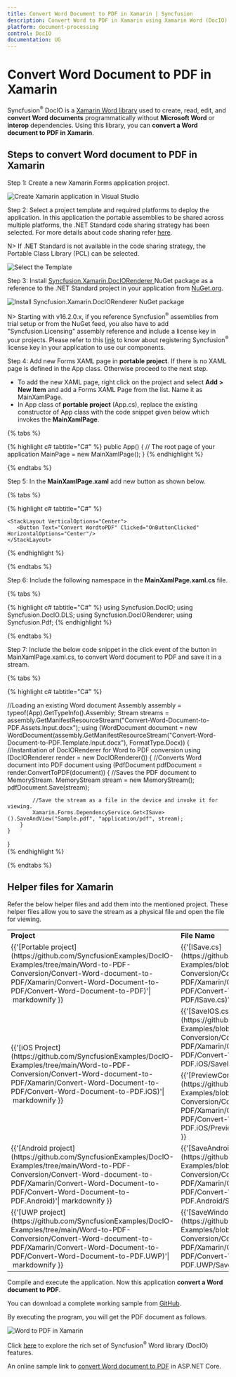 ```yaml
---
title: Convert Word Document to PDF in Xamarin | Syncfusion
description: Convert Word to PDF in Xamarin using Xamarin Word (DocIO) library without Microsoft Word or interop dependencies.
platform: document-processing
control: DocIO
documentation: UG
---
```


# Convert Word Document to PDF in Xamarin

Syncfusion<sup>&reg;</sup> DocIO is a [Xamarin Word library](https://www.syncfusion.com/document-processing/word-framework/xamarin/word-library) used to create, read, edit, and **convert Word documents** programmatically without **Microsoft Word** or **interop** dependencies. Using this library, you can **convert a Word document to PDF in Xamarin**.

## Steps to convert Word document to PDF in Xamarin

Step 1: Create a new Xamarin.Forms application project.

![Create Xamarin application in Visual Studio](Xamarin_images/Create-Project-WordtoPDF.png)

Step 2: Select a project template and required platforms to deploy the application. In this application the portable assemblies to be shared across multiple platforms, the .NET Standard code sharing strategy has been selected. For more details about code sharing refer [here](https://learn.microsoft.com/en-us/xamarin/cross-platform/app-fundamentals/code-sharing).

N> If .NET Standard is not available in the code sharing strategy, the Portable Class Library (PCL) can be selected.

![Select the Template](Xamarin_images/Template_WordtoPDF.png)

Step 3: Install [Syncfusion.Xamarin.DocIORenderer ](https://www.nuget.org/packages/Syncfusion.Xamarin.DocIORenderer) NuGet package as a reference to the .NET Standard project in your application from [NuGet.org](https://www.nuget.org/).

![Install Syncfusion.Xamarin.DocIORenderer NuGet package](Xamarin_images/Nuget-Package-WordtoPDF.png)

N> Starting with v16.2.0.x, if you reference Syncfusion<sup>&reg;</sup> assemblies from trial setup or from the NuGet feed, you also have to add "Syncfusion.Licensing" assembly reference and include a license key in your projects. Please refer to this [link](https://help.syncfusion.com/common/essential-studio/licensing/overview) to know about registering Syncfusion<sup>&reg;</sup> license key in your application to use our components.

Step 4: Add new Forms XAML page in **portable project**. If there is no XAML page is defined in the App class. Otherwise proceed to the next step.
<ul>
<li>
To add the new XAML page, right click on the project and select <b>Add > New Item</b> and add a Forms XAML Page from the list. Name it as MainXamlPage.
</li>
<li>
In App class of <b>portable project</b> (App.cs), replace the existing constructor of App class with the code snippet given below which invokes the <b>MainXamlPage</b>.
</li>
</ul>

{% tabs %}

{% highlight c# tabtitle="C#" %}
public App()
{
    // The root page of your application
    MainPage = new MainXamlPage();
}
{% endhighlight %}

{% endtabs %}

Step 5: In the **MainXamlPage.xaml** add new button as shown below.

{% tabs %}

{% highlight c# tabtitle="C#" %}

<ContentPage xmlns="http://xamarin.com/schemas/2014/forms"
             xmlns:x="http://schemas.microsoft.com/winfx/2009/xaml"
             x:Class="Convert_Word_Document_to_PDF.MainPage">

    <StackLayout VerticalOptions="Center">
       <Button Text="Convert WordtoPDF" Clicked="OnButtonClicked" HorizontalOptions="Center"/>
    </StackLayout>
</ContentPage>

{% endhighlight %}

{% endtabs %}

Step 6: Include the following namespace in the **MainXamlPage.xaml.cs** file.

{% tabs %}

{% highlight c# tabtitle="C#" %}
using Syncfusion.DocIO;
using Syncfusion.DocIO.DLS;
using Syncfusion.DocIORenderer;
using Syncfusion.Pdf;
{% endhighlight %}

{% endtabs %}

Step 7: Include the below code snippet in the click event of the button in MainXamlPage.xaml.cs, to convert Word document to PDF and save it in a stream.

{% tabs %}

{% highlight c# tabtitle="C#" %}

//Loading an existing Word document
Assembly assembly = typeof(App).GetTypeInfo().Assembly;
Stream streams = assembly.GetManifestResourceStream("Convert-Word-Document-to-PDF.Assets.Input.docx");
using (WordDocument document = new WordDocument(assembly.GetManifestResourceStream("Convert-Word-Document-to-PDF.Template.Input.docx"), FormatType.Docx))
{
    //Instantiation of DocIORenderer for Word to PDF conversion
    using (DocIORenderer render = new DocIORenderer())
    {
        //Converts Word document into PDF document
        using (PdfDocument pdfDocument = render.ConvertToPDF(document))
        {
            //Saves the PDF document to MemoryStream.
            MemoryStream stream = new MemoryStream();
            pdfDocument.Save(stream);

            //Save the stream as a file in the device and invoke it for viewing.
            Xamarin.Forms.DependencyService.Get<ISave>().SaveAndView("Sample.pdf", "application/pdf", stream);
        }
    }               
}    
{% endhighlight %}

{% endtabs %}

## Helper files for Xamarin

Refer the below helper files and add them into the mentioned project. These helper files allow you to save the stream as a physical file and open the file for viewing.

<table>
  <tr>
  <td>
    <b>Project</b>
  </td>
  <td>
    <b>File Name</b>
  </td>
  <td>
    <b>Summary</b>
  </td>
  </tr>
  <tr>
  <td>
    {{'[Portable project](https://github.com/SyncfusionExamples/DocIO-Examples/tree/main/Word-to-PDF-Conversion/Convert-Word-document-to-PDF/Xamarin/Convert-Word-Document-to-PDF/Convert-Word-Document-to-PDF)'| markdownify }}
  </td>
  <td>
    {{'[ISave.cs](https://github.com/SyncfusionExamples/DocIO-Examples/blob/main/Word-to-PDF-Conversion/Convert-Word-document-to-PDF/Xamarin/Convert-Word-Document-to-PDF/Convert-Word-Document-to-PDF/ISave.cs)'| markdownify }}
  </td>
  <td>Represent the base interface for save operation
  </td>
  </tr>
  <tr>
  <td rowspan="2">
    {{'[iOS Project](https://github.com/SyncfusionExamples/DocIO-Examples/tree/main/Word-to-PDF-Conversion/Convert-Word-document-to-PDF/Xamarin/Convert-Word-Document-to-PDF/Convert-Word-Document-to-PDF.iOS)'| markdownify }}
  </td>
  <td>
    {{'[SaveIOS.cs](https://github.com/SyncfusionExamples/DocIO-Examples/blob/main/Word-to-PDF-Conversion/Convert-Word-document-to-PDF/Xamarin/Convert-Word-Document-to-PDF/Convert-Word-Document-to-PDF.iOS/SaveIOS.cs)'| markdownify }}
  </td>
  <td>
    Save implementation for iOS device
  </td>
  </tr>
  <tr>
  <td>
    {{'[PreviewControllerDS.cs](https://github.com/SyncfusionExamples/DocIO-Examples/blob/main/Word-to-PDF-Conversion/Convert-Word-document-to-PDF/Xamarin/Convert-Word-Document-to-PDF/Convert-Word-Document-to-PDF.iOS/PreviewControllerDS.cs)'| markdownify }}
  </td>
  <td>
    Helper class for viewing the <b>Word document</b> in iOS device
  </td>
  </tr>
  <tr>
  <td>
    {{'[Android project](https://github.com/SyncfusionExamples/DocIO-Examples/tree/main/Word-to-PDF-Conversion/Convert-Word-document-to-PDF/Xamarin/Convert-Word-Document-to-PDF/Convert-Word-Document-to-PDF.Android)'| markdownify }}
  </td>
  <td>
   {{'[SaveAndroid.cs](https://github.com/SyncfusionExamples/DocIO-Examples/blob/main/Word-to-PDF-Conversion/Convert-Word-document-to-PDF/Xamarin/Convert-Word-Document-to-PDF/Convert-Word-Document-to-PDF.Android/SaveAndroid.cs)'| markdownify }}
  </td>
  <td>Save implementation for Android device
  </td>
  </tr>
  <tr>
  <td>
    {{'[UWP project](https://github.com/SyncfusionExamples/DocIO-Examples/tree/main/Word-to-PDF-Conversion/Convert-Word-document-to-PDF/Xamarin/Convert-Word-Document-to-PDF/Convert-Word-Document-to-PDF.UWP)'| markdownify }}
  </td>
  <td>
    {{'[SaveWindows.cs](https://github.com/SyncfusionExamples/DocIO-Examples/blob/main/Word-to-PDF-Conversion/Convert-Word-document-to-PDF/Xamarin/Convert-Word-Document-to-PDF/Convert-Word-Document-to-PDF.UWP/SaveWindows.cs)'| markdownify }}
  </td>
  <td>Save implementation for UWP device.
  </td>
  </tr>
</table>

Compile and execute the application. Now this application **convert a Word document to PDF**.

You can download a complete working sample from [GitHub](https://github.com/SyncfusionExamples/DocIO-Examples/tree/main/Word-to-PDF-Conversion/Convert-Word-document-to-PDF/Xamarin).

By executing the program, you will get the PDF document as follows.

![Word to PDF in Xamarin](WordToPDF_images/OutputImage.png)

Click [here](https://www.syncfusion.com/document-processing/word-framework/xamarin) to explore the rich set of Syncfusion<sup>&reg;</sup> Word library (DocIO) features. 

An online sample link to [convert Word document to PDF](https://document.syncfusion.com/demos/word/wordtopdf#/tailwind) in ASP.NET Core. 